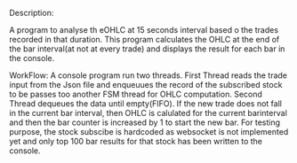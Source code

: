 Description:

A program to analyse th eOHLC at 15 seconds interval based o the trades recorded in that duration. This program calculates the OHLC at the end of the bar interval(at not at every trade) and displays the result for each bar in the console.

WorkFlow:
A console program run two threads. First Thread reads the trade input from the Json file and enqueuues the record of the subscribed stock to be passes too another FSM thread for OHLC computation. Second Thread dequeues the data until empty(FIFO). If the new trade does not fall in the current bar interval, then OHLC is calulated for the current barinterval and then the bar counter is increased by 1 to start the new bar. For testing purpose, the stock subscibe is hardcoded as websocket is not implemented yet and only top 100 bar results for that stock has been written to the console.
